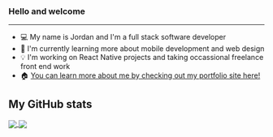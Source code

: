 ### Hello and welcome
---

- 💻 My name is Jordan and I'm a full stack software developer
- 📑 I'm currently learning more about mobile development and web design
- 💡 I'm working on React Native projects and taking occassional freelance front end work
- 🏠 [You can learn more about me by checking out my portfolio site here!](https://www.lonehippei.dev/)

## My GitHub stats

<a href="https://github.com/anuraghazra/github-readme-stats">
  <img align="center" src="https://github-readme-stats.vercel.app/api?username=LoneHippie&show_icons=true" />
</a>
<a href="https://github.com/anuraghazra/convoychat">
  <img align="center" src="https://github-readme-stats.vercel.app/api/top-langs/?username=LoneHippie" />
</a>
